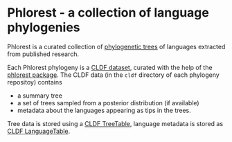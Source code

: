 # Phlorest - a collection of language phylogenies

Phlorest is a curated collection of [phylogenetic trees](https://en.wikipedia.org/wiki/Phylogenetic_tree) of languages
extracted from published research.

Each Phlorest phylogeny is a [CLDF dataset](https://cldf.clld.org), curated with the help of the [phlorest package](https://github.com/phlorest/phlorest).
The CLDF data (in the `cldf` directory of each phylogeny repositoy) contains
- a summary tree
- a set of trees sampled from a posterior distribution (if available)
- metadata about the languages appearing as tips in the trees.

Tree data is stored using a [CLDF TreeTable](https://github.com/cldf/cldf/tree/master/components/trees), language metadata is stored as [CLDF LanguageTable](https://github.com/cldf/cldf/tree/master/components/languages).
